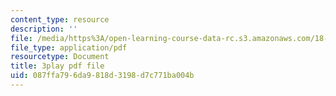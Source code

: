 ```yaml
---
content_type: resource
description: ''
file: /media/https%3A/open-learning-course-data-rc.s3.amazonaws.com/18-06sc-linear-algebra-fall-2011/087ffa796da9818d3198d7c771ba004b_-eA2D_rIcNA.pdf
file_type: application/pdf
resourcetype: Document
title: 3play pdf file
uid: 087ffa79-6da9-818d-3198-d7c771ba004b
---
```

